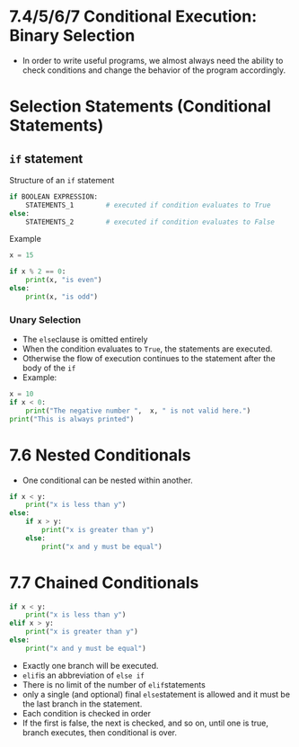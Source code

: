 # 7.4/5/6/7 Conditional Execution: Binary Selection

- In order to write useful programs, we almost always need the ability to check conditions and change the behavior of the program accordingly.

# **Selection Statements (Conditional Statements)**

## `if` statement

Structure of an `if` statement

```python
if BOOLEAN EXPRESSION:
    STATEMENTS_1        # executed if condition evaluates to True
else:
    STATEMENTS_2        # executed if condition evaluates to False
```

Example

```python
x = 15

if x % 2 == 0:
    print(x, "is even")
else:
    print(x, "is odd")
```

### Unary Selection

- The `else`clause is omitted entirely
- When the condition evaluates to `True`, the statements are executed.
- Otherwise the flow of execution continues to the statement after the body of the `if`
- Example:

```python
x = 10
if x < 0:
    print("The negative number ",  x, " is not valid here.")
print("This is always printed")
```

# 7.6 Nested Conditionals

- One conditional can be nested within another.

```python
if x < y:
    print("x is less than y")
else:
    if x > y:
        print("x is greater than y")
    else:
        print("x and y must be equal")
```

# 7.7 Chained Conditionals

```python
if x < y:
    print("x is less than y")
elif x > y:
    print("x is greater than y")
else:
    print("x and y must be equal")
```

- Exactly one branch will be executed.
- `elif`is an abbreviation of `else if`
- There is no limit of the number of `elif`statements
- only a single (and optional) final `else`statement is allowed and it must be the last branch in the statement.
- Each condition is checked in order
- If the first is false, the next is checked, and so on, until one is true, branch executes, then conditional is over.
